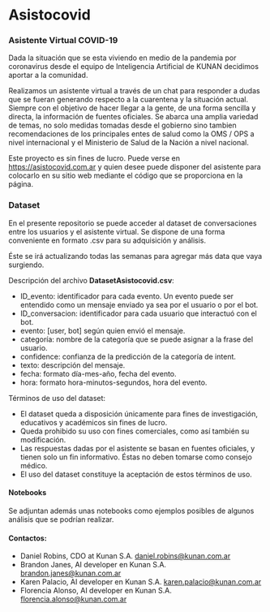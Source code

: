 # Asistocovid
### Asistente Virtual COVID-19

Dada la situación que se esta viviendo en medio de la pandemia por coronavirus desde el equipo de Inteligencia Artificial de KUNAN decidimos aportar a la comunidad. 

Realizamos un asistente virtual a través de un chat para responder a dudas que se fueran generando respecto a la cuarentena y la situación actual. Siempre con el objetivo de hacer llegar a la gente, de una forma sencilla y directa, la información de fuentes oficiales. Se abarca una amplia variedad de temas, no solo medidas tomadas desde el gobierno sino tambien recomendaciones de los principales entes de salud como la OMS / OPS a nivel internacional y el Ministerio de Salud de la Nación a nivel nacional.

Este proyecto es sin fines de lucro. Puede verse en https://asistocovid.com.ar y quien desee puede disponer del asistente para colocarlo en su sitio web mediante el código que se proporciona en la página.

### Dataset

En el presente repositorio se puede acceder al dataset de conversaciones entre los usuarios y el asistente virtual. Se dispone de una forma conveniente en formato .csv para su adquisición y análisis. 

Éste se irá actualizando todas las semanas para agregar más data que vaya surgiendo.

Descripción del archivo __DatasetAsistocovid.csv__:
- ID_evento: identificador para cada evento. Un evento puede ser entendido como un mensaje enviado ya sea por el usuario o por el bot.
- ID_conversacion: identificador para cada usuario que interactuó con el bot.
- evento: [user, bot] según quien envió el mensaje.
- categoría: nombre de la categoría que se puede asignar a la frase del usuario.
- confidence: confianza de la predicción de la categoría de intent.
- texto: descripción del mensaje.
- fecha: formato día-mes-año, fecha del evento.
- hora: formato hora-minutos-segundos, hora del evento.

Términos de uso del dataset:
* El dataset queda a disposición únicamente para fines de investigación, educativos y académicos sin fines de lucro. 
* Queda prohibido su uso con fines comerciales, como así también su modificación.
* Las respuestas dadas por el asistente se basan en fuentes oficiales, y tienen solo un fin informativo. Éstas no deben tomarse como consejo médico.
* El uso del dataset constituye la aceptación de estos términos de uso.

#### Notebooks

Se adjuntan además unas notebooks como ejemplos posibles de algunos análisis que se podrían realizar.

#### Contactos:
* Daniel Robins, CDO at Kunan S.A. daniel.robins@kunan.com.ar
* Brandon Janes, AI developer en Kunan S.A. brandon.janes@kunan.com.ar
* Karen Palacio, AI developer en Kunan S.A. karen.palacio@kunan.com.ar
* Florencia Alonso, AI developer en Kunan S.A. florencia.alonso@kunan.com.ar



